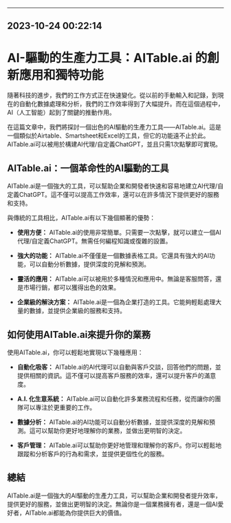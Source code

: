 

---------------------------------------------
2023-10-24 00:22:14
---------------------------------------------

# AI-驅動的生產力工具：AITable.ai 的創新應用和獨特功能

隨著科技的進步，我們的工作方式正在快速變化。從以前的手動輸入和記錄，到現在的自動化數據處理和分析，我們的工作效率得到了大幅提升。而在這個過程中，AI（人工智能）起到了關鍵的推動作用。

在這篇文章中，我們將探討一個出色的AI驅動的生產力工具——AITable.ai。這是一個類似於Airtable、Smartsheet和Excel的工具，但它的功能遠不止於此。AITable.ai可以被用於構建AI代理/自定義ChatGPT，並且只需1次點擊即可實現。

## AITable.ai：一個革命性的AI驅動的工具

AITable.ai是一個強大的工具，可以幫助企業和開發者快速和容易地建立AI代理/自定義ChatGPT。這不僅可以提高工作效率，還可以在許多情況下提供更好的服務和支持。

與傳統的工具相比，AITable.ai有以下幾個顯著的優勢：

- **使用方便：** AITable.ai的使用非常簡單。只需要一次點擊，就可以建立一個AI代理/自定義ChatGPT。無需任何編程知識或復雜的設置。

- **強大的功能：** AITable.ai不僅僅是一個數據表格工具。它還具有強大的AI功能，可以自動分析數據，提供深度的見解和預測。

- **靈活的應用：** AITable.ai可以被用於多種情況和應用中。無論是客服問答，還是市場行銷，都可以獲得出色的效果。

- **企業級的解決方案：** AITable.ai是一個為企業打造的工具。它能夠輕鬆處理大量的數據，並提供企業級的服務和支持。

## 如何使用AITable.ai來提升你的業務

使用AITable.ai，你可以輕鬆地實現以下幾種應用：

- **自動化吸客：** AITable.ai的AI代理可以自動與客戶交談，回答他們的問題，並提供相關的資訊。這不僅可以提高客戶服務的效率，還可以提升客戶的滿意度。

- **A.I. 化生意系統：** AITable.ai可以自動化許多業務流程和任務，從而讓你的團隊可以專注於更重要的工作。

- **數據分析：** AITable.ai的AI功能可以自動分析數據，並提供深度的見解和預測。這可以幫助你更好地理解你的業務，並做出更明智的決定。

- **客戶管理：** AITable.ai可以幫助你更好地管理和理解你的客戶。你可以輕鬆地跟蹤和分析客戶的行為和需求，並提供更個性化的服務。

## 總結

AITable.ai是一個強大的AI驅動的生產力工具，可以幫助企業和開發者提升效率，提供更好的服務，並做出更明智的決定。無論你是一個業務擁有者，還是一個AI愛好者，AITable.ai都能為你提供巨大的價值。